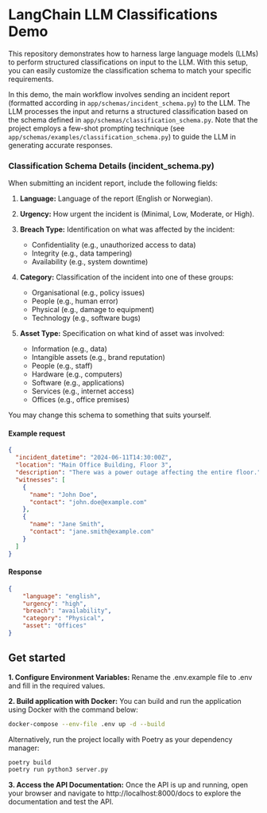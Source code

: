 # LangChain LLM Classifications Demo 

This repository demonstrates how to harness large language models (LLMs) to perform structured classifications on input to the LLM. With this setup, you can easily customize the classification schema to match your specific requirements.

In this demo, the main workflow involves sending an incident report (formatted according in `app/schemas/incident_schema.py`) to the LLM. The LLM processes the input and returns a structured classification based on the schema defined in `app/schemas/classification_schema.py`. Note that the project employs a few-shot prompting technique (see `app/schemas/examples/classification_schema.py`) to guide the LLM in generating accurate responses.

### Classification Schema Details (incident_schema.py)
When submitting an incident report, include the following fields:

1. **Language:** Language of the report (English or Norwegian).
2. **Urgency:** How urgent the incident is (Minimal, Low, Moderate, or High).
3. **Breach Type:** Identification on what was affected by the incident:
   - Confidentiality (e.g., unauthorized access to data)
   - Integrity (e.g., data tampering)
   - Availability (e.g., system downtime)

4. **Category:** Classification of the incident into one of these groups:
   - Organisational (e.g., policy issues)
   - People (e.g., human error)
   - Physical (e.g., damage to equipment)
   - Technology (e.g., software bugs)

5. **Asset Type:** Specification on what kind of asset was involved:
   - Information (e.g., data)
   - Intangible assets (e.g., brand reputation)
   - People (e.g., staff)
   - Hardware (e.g., computers)
   - Software (e.g., applications)
   - Services (e.g., internet access)
   - Offices (e.g., office premises)

You may change this schema to something that suits yourself.

#### Example request

```json
{
  "incident_datetime": "2024-06-11T14:30:00Z",
  "location": "Main Office Building, Floor 3",
  "description": "There was a power outage affecting the entire floor.",
  "witnesses": [
    {
      "name": "John Doe",
      "contact": "john.doe@example.com"
    },
    {
      "name": "Jane Smith",
      "contact": "jane.smith@example.com"
    }
  ]
}
```

#### Response

```json
{
    "language": "english",
    "urgency": "high",
    "breach": "availability",
    "category": "Physical",
    "asset": "Offices"
}
```

## Get started

**1. Configure Environment Variables:**
Rename the .env.example file to .env and fill in the required values.


**2. Build application with Docker:**
You can build and run the application using Docker with the command below:
```bash
docker-compose --env-file .env up -d --build
```

Alternatively, run the project locally with Poetry as your dependency manager:
```bash
poetry build
poetry run python3 server.py
```

**3. Access the API Documentation:**
Once the API is up and running, open your browser and navigate to http://localhost:8000/docs to explore the documentation and test the API.
